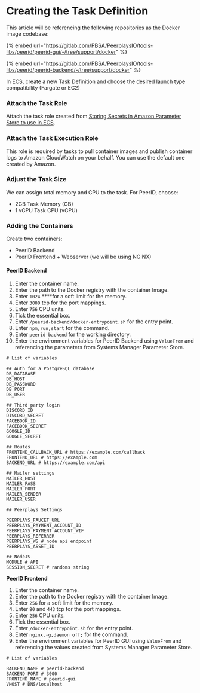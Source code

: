 # Creating the Task Definition

This article will be referencing the following repositories as the Docker image codebase:

{% embed url="https://gitlab.com/PBSA/PeerplaysIO/tools-libs/peerid/peerid-gui/-/tree/support/docker" %}

{% embed url="https://gitlab.com/PBSA/PeerplaysIO/tools-libs/peerid/peerid-backend/-/tree/support/docker" %}

In ECS, create a new Task Definition and choose the desired launch type compatibility \(Fargate or EC2\)

### Attach the Task Role

Attach the task role created from [Storing Secrets in Amazon Parameter Store to use in ECS](https://peerplays.gitbook.io/peerid/infrastructure/deployment-to-aws-ecs/storing-secrets-in-amazon-parameter-store-to-use-in-ecs).

### Attach the Task Execution Role

This role is required by tasks to pull container images and publish container logs to Amazon CloudWatch on your behalf. You can use the default one created by Amazon.

### Adjust the Task Size

We can assign total memory and CPU to the task. For PeerID, choose:

* 2GB Task Memory \(GB\)
* 1 vCPU Task CPU \(vCPU\)

### Adding the Containers

Create two containers:

* PeerID Backend
* PeerID Frontend + Webserver \(we will be using NGINX\)

#### PeerID Backend

1. Enter the container name.
2. Enter the path to the Docker registry with the container Image.
3. Enter `1024` ****for a soft limit for the memory.
4. Enter `3000` tcp for the port mappings.
5. Enter `756` CPU units.
6. Tick the essential box.
7. Enter  `/peerid-backend/docker-entrypoint.sh` for the entry point.
8. Enter `npm,run,start` for the command.
9. Enter `peerid-backend` for the working directory.
10. Enter the environment variables for PeerID Backend using `ValueFrom` and referencing the parameters from Systems Manager Parameter Store.

```text
# List of variables

## Auth for a PostgreSQL database
DB_DATABASE
DB_HOST
DB_PASSWORD
DB_PORT
DB_USER

## Third party login
DISCORD_ID
DISCORD_SECRET
FACEBOOK_ID
FACEBOOK_SECRET
GOOGLE_ID
GOOGLE_SECRET

## Routes
FRONTEND_CALLBACK_URL # https://example.com/callback
FRONTEND_URL # https://example.com
BACKEND_URL # https://example.com/api

## Mailer settings
MAILER_HOST
MAILER_PASS
MAILER_PORT
MAILER_SENDER
MAILER_USER

## Peerplays Settings

PEERPLAYS_FAUCET_URL
PEERPLAYS_PAYMENT_ACCOUNT_ID
PEERPLAYS_PAYMENT_ACCOUNT_WIF
PEERPLAYS_REFERRER
PEERPLAYS_WS # node api endpoint
PEERPLAYS_ASSET_ID

## NodeJS
MODULE # API
SESSION_SECRET # randoms string
```

**PeerID Frontend**

1. Enter the container name.
2. Enter the path to the Docker registry with the container Image.
3. Enter `256` for a soft limit for the memory.
4. Enter `80` and `443` tcp for the port mappings.
5. Enter `256` CPU units.
6. Tick the essential box.
7. Enter `/docker-entrypoint.sh` for the entry point.
8. Enter `nginx,-g,daemon off;` for the command.
9. Enter the environment variables for PeerID GUI using `ValueFrom` and referencing the values created from Systems Manager Parameter Store.

```text
# List of variables

BACKEND_NAME # peerid-backend
BACKEND_PORT # 3000
FRONTEND_NAME # peerid-gui
VHOST # DNS/localhost
```

